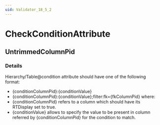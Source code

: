 ```yaml
---
uid: Validator_18_5_2
---
```


# CheckConditionAttribute

## UntrimmedColumnPid

<!-- Description, Properties, ... sections are auto-generated. -->
<!-- REPLACE ME AUTO-GENERATION -->

### Details

Hierarchy/Table@condition attribute should have one of the following format:
- {conditionColumnPid}:{conditionValue}
- {conditionColumnPid}:{conditionValue};filter:fk={fkColumnPid}
where:
- {conditionColumnPid} refers to a column which should have its RTDisplay set to true.
- {conditionValue} allows to specify the value to be present in column referred by {conditionColumnPid} for the condition to match.

<!-- Uncomment to add example code -->
<!--### Example code-->
